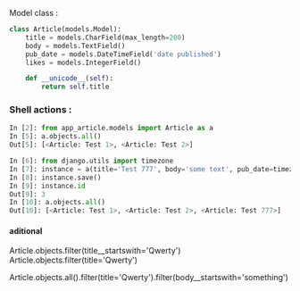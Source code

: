 Model class : 
```python
class Article(models.Model):
    title = models.CharField(max_length=200)
    body = models.TextField()
    pub_date = models.DateTimeField('date published')
    likes = models.IntegerField()

    def __unicode__(self):
        return self.title
```
### Shell actions :

```python
In [2]: from app_article.models import Article as a
In [5]: a.objects.all()
Out[5]: [<Article: Test 1>, <Article: Test 2>]

In [6]: from django.utils import timezone
In [7]: instance = a(title='Test 777', body='some text', pub_date=timezone.now(), likes=3)
In [8]: instance.save()
In [9]: instance.id
Out[9]: 3
In [10]: a.objects.all()
Out[10]: [<Article: Test 1>, <Article: Test 2>, <Article: Test 777>]
```
#### aditional

Article.objects.filter(title__startswith='Qwerty')
Article.objects.filter(title='Qwerty')

Article.objects.all().filter(title='Qwerty').filter(body__startswith='something')

